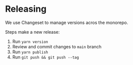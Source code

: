 # Releasing

We use Changeset to manage versions acros the monorepo.

Steps make a new release:

1. Run `yarn version`
2. Review and commit changes to `main` branch
3. Run `yarn publish`
4. Run `git push && git push --tag`
